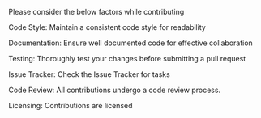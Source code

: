 Please consider the below factors while contributing

Code Style:
Maintain a consistent code style for readability

Documentation:
Ensure well documented code for effective collaboration

Testing: 
Thoroughly test your changes before submitting a pull request

Issue Tracker:
Check the Issue Tracker for tasks

Code Review:
All contributions undergo a code review process.

Licensing:
Contributions are licensed
